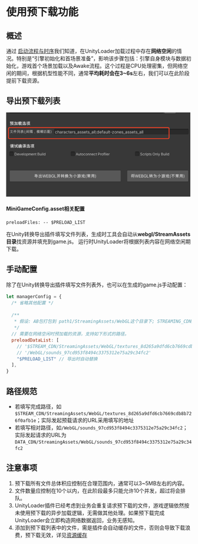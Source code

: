# 使用预下载功能
## 概述
通过 [启动流程与时序](Startup.md)我们知道，在UnityLoader加载过程中存在**网络空闲**的情况。特别是“引擎初始化和首场景准备”，影响该步骤包括：引擎自身模块与数据初始化，游戏首个场景加载以及Awake流程。这个过程是CPU处理密集，但网络空闲的期间，根据机型性能不同，通常**平均耗时会在3~6s**左右，我们可以在此阶段提前下载资源。

## 导出预下载列表
<img src='../image/usingpreload1.png' width="500"/>

#### MiniGameConfig.asset相关配置
```
preloadFiles: -- $PRELOAD_LIST
```

在Unity转换导出插件填写文件列表，生成时工具会自动从**webgl/StreamAssets目录**找资源并填充到game.js。
运行时UnityLoader将根据列表内容在网络空闲期下载。

## 手动配置
除了在Unity转换导出插件填写文件列表外，也可以在生成的game.js手动配置：
``` js
let managerConfig = {
  /* 省略其他配置 */

  /** 
   * 假设: AB包打包到 path1/StreamingAssets/WebGL这个目录下; STREAMING_CDN是以path1为根路径上传到服务器的CDN地址
   */
  // 需要在网络空闲时预加载的资源，支持如下形式的路径。
  preloadDataList: [
    // '$STREAM_CDN/StreamingAssets/WebGL/textures_8d265a9dfd6cb7669cdb8b726f0afb1e',
    // '/WebGL/sounds_97cd953f8494c3375312e75a29c34fc2'
    "$PRELOAD_LIST" // 导出时自动替换
  ],
}
```

## 路径规范
- 若填写完成路径，如`$STREAM_CDN/StreamingAssets/WebGL/textures_8d265a9dfd6cb7669cdb8b726f0afb1e`；实际发起预载请求的URL采用填写的地址
- 若填写相对路径，如`/WebGL/sounds_97cd953f8494c3375312e75a29c34fc2`；实际发起请求的URL为`DATA_CDN/StreamingAssets/WebGL/sounds_97cd953f8494c3375312e75a29c34fc2`

## 注意事项
1. 预下载所有文件总体积应控制在合理范围内，通常可以3~5MB左右的内容。
2. 文件数量应控制在10个以内，在此阶段最多只能允许10个并发，超过将会排队。
3. UnityLoader插件已经考虑到业务会重复请求预下载的文件，游戏逻辑依然按未使用预下载的异步加载逻辑，无需做其他处理。如果预下载完成UnityLoader会立即构造网络数据返回，业务无感知。
4. 添加到预下载列表中的文件，需是插件会自动缓存的文件，否则会导致下载浪费，预下载无效，详见[资源缓存](FileCache.md)